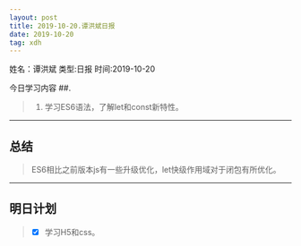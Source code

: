 ```yaml
---
layout: post
title: 2019-10-20.谭洪斌日报
date: 2019-10-20
tag: xdh
---
```


姓名：谭洪斌
类型:日报
时间:2019-10-20

今日学习内容 ##.  

>1. 学习ES6语法，了解let和const新特性。
>

* * *
## 总结 ##
> ES6相比之前版本js有一些升级优化，let快级作用域对于闭包有所优化。
* * *
## 明日计划 ##
> - [x] 学习H5和css。

